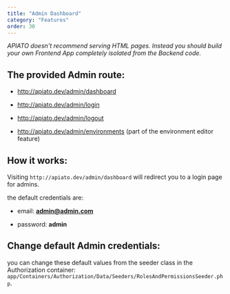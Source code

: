 ```yaml
---
title: "Admin Dashboard"
category: "Features"
order: 30
---
```


*APIATO doesn't recommend serving HTML pages. Instead you should build your own Frontend App completely isolated from the Backend code.*

## The provided Admin route:

- http://apiato.dev/admin/dashboard

- http://apiato.dev/admin/login

- http://apiato.dev/admin/logout

- http://apiato.dev/admin/environments (part of the environment editor feature)

## How it works:

Visiting `http://apiato.dev/admin/dashboard` will redirect you to a login page for admins.

the default credentials are:

- email: **admin@admin.com**

- password: **admin**

## Change default Admin credentials:

you can change these default values from the seeder class in the Authorization container: `app/Containers/Authorization/Data/Seeders/RolesAndPermissionsSeeder.php`.
